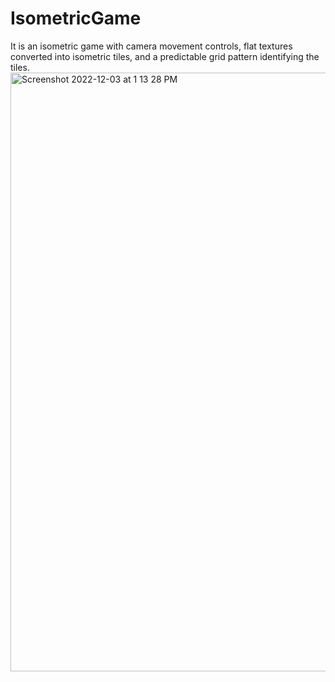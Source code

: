 # IsometricGame
It is an isometric game with camera movement controls, flat textures converted into isometric tiles, and a predictable grid pattern identifying the tiles.
<img width="958" alt="Screenshot 2022-12-03 at 1 13 28 PM" src="https://user-images.githubusercontent.com/47288929/205462407-2015cfba-5dd6-46b0-91ce-899f44390cd0.png">
